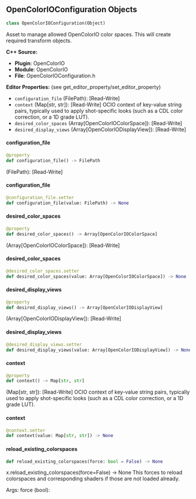 ## OpenColorIOConfiguration Objects

```python
class OpenColorIOConfiguration(Object)
```

Asset to manage allowed OpenColorIO color spaces. This will create required transform objects.

**C++ Source:**

- **Plugin**: OpenColorIO
- **Module**: OpenColorIO
- **File**: OpenColorIOConfiguration.h

**Editor Properties:** (see get_editor_property/set_editor_property)

- ``configuration_file`` (FilePath):  [Read-Write]
- ``context`` (Map[str, str]):  [Read-Write] OCIO context of key-value string pairs, typically used to apply shot-specific looks (such as a CDL color correction, or a 1D grade LUT).
- ``desired_color_spaces`` (Array[OpenColorIOColorSpace]):  [Read-Write]
- ``desired_display_views`` (Array[OpenColorIODisplayView]):  [Read-Write]

<a id="unreal.OpenColorIOConfiguration.configuration_file"></a>

#### configuration_file

```python
@property
def configuration_file() -> FilePath
```

(FilePath):  [Read-Write]

<a id="unreal.OpenColorIOConfiguration.configuration_file"></a>

#### configuration_file

```python
@configuration_file.setter
def configuration_file(value: FilePath) -> None
```

<a id="unreal.OpenColorIOConfiguration.desired_color_spaces"></a>

#### desired_color_spaces

```python
@property
def desired_color_spaces() -> Array[OpenColorIOColorSpace]
```

(Array[OpenColorIOColorSpace]):  [Read-Write]

<a id="unreal.OpenColorIOConfiguration.desired_color_spaces"></a>

#### desired_color_spaces

```python
@desired_color_spaces.setter
def desired_color_spaces(value: Array[OpenColorIOColorSpace]) -> None
```

<a id="unreal.OpenColorIOConfiguration.desired_display_views"></a>

#### desired_display_views

```python
@property
def desired_display_views() -> Array[OpenColorIODisplayView]
```

(Array[OpenColorIODisplayView]):  [Read-Write]

<a id="unreal.OpenColorIOConfiguration.desired_display_views"></a>

#### desired_display_views

```python
@desired_display_views.setter
def desired_display_views(value: Array[OpenColorIODisplayView]) -> None
```

<a id="unreal.OpenColorIOConfiguration.context"></a>

#### context

```python
@property
def context() -> Map[str, str]
```

(Map[str, str]):  [Read-Write] OCIO context of key-value string pairs, typically used to apply shot-specific looks (such as a CDL color correction, or a 1D grade LUT).

<a id="unreal.OpenColorIOConfiguration.context"></a>

#### context

```python
@context.setter
def context(value: Map[str, str]) -> None
```

<a id="unreal.OpenColorIOConfiguration.reload_existing_colorspaces"></a>

#### reload_existing_colorspaces

```python
def reload_existing_colorspaces(force: bool = False) -> None
```

x.reload_existing_colorspaces(force=False) -> None
This forces to reload colorspaces and corresponding shaders if those are not loaded already.

Args:
    force (bool):

<a id="unreal.OpenColorIODisplayExtensionWrapper"></a>